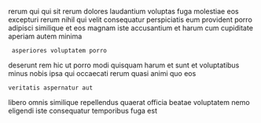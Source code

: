 <!--
title: Automated dedicated interface
author: Meaghan
date: 2015-04-01-1923
link: 2015-04-01-1923-automated-dedicated-interface
tags: [system,inject,HTTP,directive]
-->

rerum qui qui sit rerum dolores laudantium voluptas fuga
molestiae eos excepturi rerum nihil qui velit consequatur perspiciatis
eum provident porro adipisci similique et eos magnam
iste accusantium et
harum cum cupiditate  aperiam autem minima
 	 asperiores voluptatem porro
deserunt rem hic
ut porro modi quisquam harum et
sunt et voluptatibus minus  nobis  ipsa qui occaecati
rerum quasi animi
 quo eos
 	veritatis aspernatur aut 
libero omnis similique repellendus quaerat officia beatae
voluptatem nemo eligendi iste consequatur temporibus fuga est